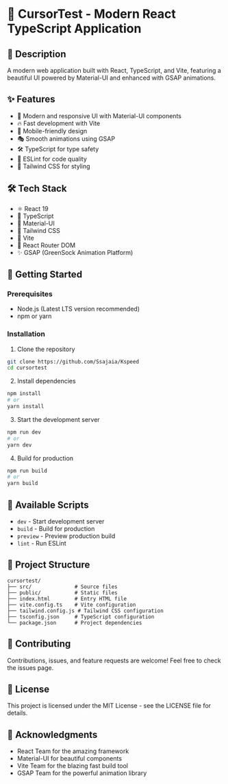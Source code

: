 # 🚀 CursorTest - Modern React TypeScript Application

## 📝 Description

A modern web application built with React, TypeScript, and Vite, featuring a beautiful UI powered by Material-UI and enhanced with GSAP animations.

## ✨ Features

- 🎨 Modern and responsive UI with Material-UI components
- 🔥 Fast development with Vite
- 📱 Mobile-friendly design
- 🎭 Smooth animations using GSAP
- 🛠️ TypeScript for type safety
- 🎯 ESLint for code quality
- 🎨 Tailwind CSS for styling

## 🛠️ Tech Stack

- ⚛️ React 19
- 📘 TypeScript
- 🎨 Material-UI
- 🌈 Tailwind CSS
- 🚀 Vite
- 🔄 React Router DOM
- ✨ GSAP (GreenSock Animation Platform)

## 🚀 Getting Started

### Prerequisites

- Node.js (Latest LTS version recommended)
- npm or yarn

### Installation

1. Clone the repository

```bash
git clone https://github.com/Ssajaia/Kspeed
cd cursortest
```

2. Install dependencies

```bash
npm install
# or
yarn install
```

3. Start the development server

```bash
npm run dev
# or
yarn dev
```

4. Build for production

```bash
npm run build
# or
yarn build
```

## 🔧 Available Scripts

- `dev` - Start development server
- `build` - Build for production
- `preview` - Preview production build
- `lint` - Run ESLint

## 📁 Project Structure

```
cursortest/
├── src/              # Source files
├── public/           # Static files
├── index.html        # Entry HTML file
├── vite.config.ts    # Vite configuration
├── tailwind.config.js # Tailwind CSS configuration
├── tsconfig.json     # TypeScript configuration
└── package.json      # Project dependencies
```

## 🤝 Contributing

Contributions, issues, and feature requests are welcome! Feel free to check the issues page.

## 📝 License

This project is licensed under the MIT License - see the LICENSE file for details.

## 👏 Acknowledgments

- React Team for the amazing framework
- Material-UI for beautiful components
- Vite Team for the blazing fast build tool
- GSAP Team for the powerful animation library
